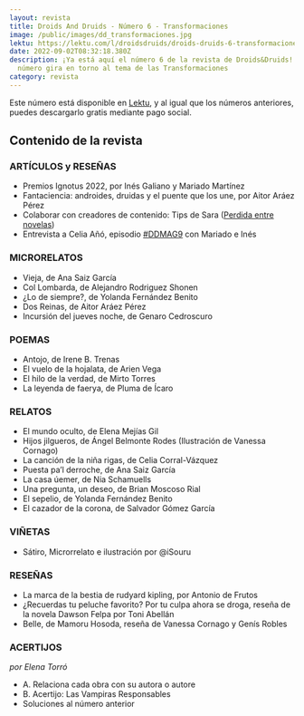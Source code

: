 ```yaml
---
layout: revista
title: Droids And Druids - Número 6 - Transformaciones
image: /public/images/dd_transformaciones.jpg
lektu: https://lektu.com/l/droidsdruids/droids-druids-6-transformaciones-septiembre-2022/20348
date: 2022-09-02T08:32:18.380Z
description: ¡Ya está aquí el número 6 de la revista de Droids&Druids! Este
  número gira en torno al tema de las Transformaciones
category: revista
---
```

Este número está disponible en [Lektu](https://lektu.com/l/droidsdruids/droids-druids-6-transformaciones-septiembre-2022/20348), y al igual que los números anteriores, puedes descargarlo gratis mediante pago social.

## Contenido de la revista

### ARTÍCULOS y RESEÑAS

* Premios Ignotus 2022, por Inés Galiano y Mariado Martínez
* Fantaciencia: androides, druidas y el puente que los une, por Aitor Aráez Pérez
* Colaborar con creadores de contenido: Tips de Sara ([Perdida entre novelas](https://twitter.com/perdidanovelas))
* Entrevista a Celia Añó, episodio [#DDMAG9](https://youtu.be/m31nbXYS0C0) con Mariado e Inés

### MICRORELATOS

* Vieja, de Ana Saiz García
* Col Lombarda, de Alejandro Rodriguez Shonen
* ¿Lo de siempre?, de Yolanda Fernández Benito
* Dos Reinas, de Aitor Aráez Pérez
* Incursión del jueves noche, de Genaro Cedroscuro

### POEMAS

* Antojo, de Irene B. Trenas
* El vuelo de la hojalata, de Arien Vega
* El hilo de la verdad, de Mirto Torres
* La leyenda de faerya, de Pluma de Ícaro

### RELATOS

* El mundo oculto, de Elena Mejías Gil
* Hijos jilgueros, de Ángel Belmonte Rodes (Ilustración de Vanessa Cornago)
* La canción de la niña rigas, de Celia Corral-Vázquez
* Puesta pa’l derroche, de Ana Saiz García
* La casa úemer, de Nia Schamuells
* Una pregunta, un deseo, de Brian Moscoso Rial
* El sepelio, de Yolanda Fernández Benito
* El cazador de la corona, de Salvador Gómez García

### VIÑETAS
* Sátiro, Microrrelato e ilustración por @iSouru

### RESEÑAS

* La marca de la bestia de rudyard kipling, por Antonio de Frutos
* ¿Recuerdas tu peluche favorito? Por tu culpa ahora se droga, reseña de la novela Dawson Felpa por Toni Abellán
* Belle, de Mamoru Hosoda, reseña de Vanessa Cornago y Genís Robles

### ACERTIJOS
*por Elena Torró*
* A. Relaciona cada obra con su autora o autore
* B. Acertijo: Las Vampiras Responsables
* Soluciones al número anterior